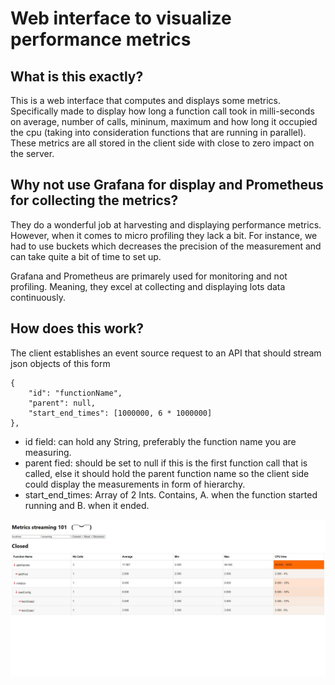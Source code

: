 # Web interface to visualize performance metrics
## What is this exactly?
This is a web interface that computes and displays some metrics. Specifically made to display how long a function call took in milli-seconds on average, number of calls, mininum, maximum and how long it occupied the cpu (taking into consideration functions that are running in parallel). These metrics are all stored in the client side with close to zero impact on the server.

## Why not use Grafana for display and Prometheus for collecting the metrics?
They do a wonderful job at harvesting and displaying performance metrics. However, when it comes to micro profiling they lack a bit. For instance, we had to use buckets which decreases the precision of the measurement and can take quite a bit of time to set up. 

Grafana and Prometheus are primarely used for monitoring and not profiling. Meaning, they excel at collecting and displaying lots data continuously.

## How does this work?
The client establishes an event source request to an API that should stream json objects of this form 
```
{
    "id": "functionName",
    "parent": null,
    "start_end_times": [1000000, 6 * 1000000]
},
```

- id field: can hold any String, preferably the function name you are measuring.
- parent fied: should be set to null if this is the first function call that is called, else it should hold the parent function name so the client side could display the measurements in form of hierarchy.
- start_end_times: Array of 2 Ints. Contains, A. when the function started running and B. when it ended.

![homepage](./src/assets/screenshot.jpeg)
